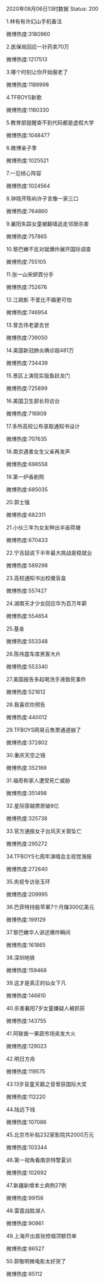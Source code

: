 2020年08月06日13时数据
Status: 200

1.林有有许幻山手机备注

微博热度:3180960

2.医保局回应一针药卖70万

微博热度:1217513

3.哪个时刻让你开始服老了

微博热度:1189998

4.TFBOYS新歌

微博热度:1180330

5.教育部提醒查不到代码都是虚假大学

微博热度:1048477

6.微博亲子季

微博热度:1025521

7.一见倾心阵容

微博热度:1024564

8.钟晓芹陈屿许子言像一家三口

微博热度:764860

9.襄阳失踪女童被翻墙逃走邻居杀害

微博热度:757865

10.黎巴嫩不反对就爆炸展开国际调查

微博热度:755105

11.张一山宋妍霏分手

微博热度:752676

12.江疏影 不爱比不婚更可怕

微博热度:746954

13.曾志伟老婆去世

微博热度:739050

14.美国新冠肺炎确诊超481万

微博热度:734439

15.景区上演现实版鱼跃龙门

微博热度:725899

16.美国卫生部长将访台

微博热度:716909

17.多所高校公布录取通知书设计

微博热度:707635

18.南京遇害女生父亲再发声

微博热度:696558

19.第一炉香剧照

微博热度:685035

20.郭士强

微博热度:682311

21.小伙三年为女友种出半亩荷塘

微博热度:670433

22.宁吉喆说下半年最大挑战是稳就业

微博热度:589298

23.高校通知书出校徽盲盒

微博热度:557427

24.湖南天才少女回应华为百万年薪

微博热度:554654

25.基金

微博热度:553348

26.陈伟霆车库黑客大片

微博热度:553340

27.美国报告多起喝洗手液致死事件

微博热度:521612

28.我喜欢你预告

微博热度:440012

29.TFBOYS网易云售票通道崩了

微博热度:372802

30.重庆天空之镜

微博热度:352169

31.福奇称家人遭受死亡威胁

微博热度:351498

32.星际穿越票房破8亿

微博热度:325738

33.官方通报女子台风天关窗坠亡

微博热度:295272

34.TFBOYS七周年演唱会主视觉海报

微博热度:272640

35.央视专访张玉环

微博热度:209995

36.巴菲特持股苹果7个月赚300亿美元

微博热度:199129

37.黎巴嫩华人讲述爆炸瞬间

微博热度:161865

38.深圳地铁

微博热度:159468

39.这才是真正的仙女下凡

微博热度:146610

40.杀害襄阳7岁女童嫌疑人被抓获

微博热度:143755

41.阿联酋一果蔬市场突发大火

微博热度:129023

42.明日方舟

微博热度:119575

43.13岁盲童天籁之音曾获国际大奖

微博热度:112220

44.陆远下线

微博热度:107086

45.北京市补贴232家影院共2000万元

微博热度:103344

46.第一视角看南京特警夏训

微博热度:102692

47.新疆新增本土病例27例

微博热度:99156

48.雷霆战胜湖人

微博热度:90961

49.上海开出首张控烟顶额罚单

微博热度:86527

50.郭敬明微电影太好哭了

微博热度:85112

